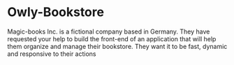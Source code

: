 # Owly-Bookstore
Magic-books Inc. is a fictional company based in Germany. They have requested your help to build the front-end of an application that will help them organize and manage their bookstore. They want it to be fast, dynamic and responsive to their actions
